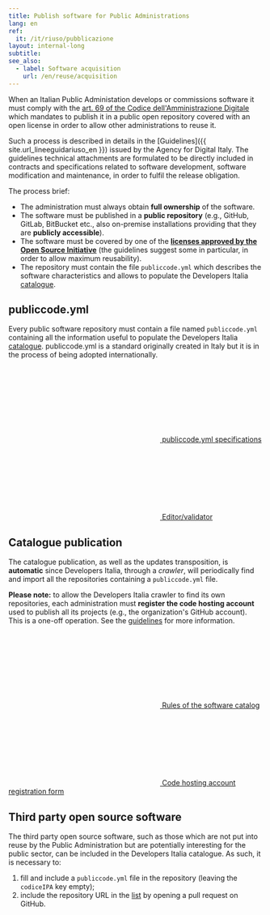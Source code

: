 ```yaml
---
title: Publish software for Public Administrations
lang: en
ref:
  it: /it/riuso/pubblicazione
layout: internal-long
subtitle:
see_also:
  - label: Software acquisition
    url: /en/reuse/acquisition
---
```


When an Italian Public Administation develops or commissions software it must
comply with the [art. 69 of the Codice dell'Amministrazione
Digitale](https://docs.italia.it/italia/piano-triennale-ict/codice-amministrazione-digitale-docs/it/v2017-12-13/_rst/capo6_art69.html)
which mandates to publish it in a public open repository covered with an open license
in order to allow other administrations to reuse it.

Such a process is described in details in the [Guidelines]({{
site.url_lineeguidariuso_en }}) issued by the Agency for Digital Italy. The
guidelines technical attachments are formulated to be directly
included in contracts and specifications related to software development,
software modification and maintenance, in order to fulfil the
release obligation.

The process brief:

- The administration must always obtain **full ownership** of the software.
- The software must be published in a **public repository** (e.g., GitHub,
  GitLab, BitBucket etc., also on-premise installations providing that they are **publicly
  accessible**).
- The software must be covered by one of the **[licenses approved by the Open
  Source Initiative](https://opensource.org/licenses)** (the guidelines suggest
  some in particular, in order to allow maximum reusability).
- The repository must contain the file `publiccode.yml` which describes the
  software characteristics and allows to populate the Developers Italia
  [catalogue](/en/software).

## publiccode.yml

Every public software repository must contain a file named `publiccode.yml`
containing all the information useful to populate the Developers Italia
[catalogue](/en/software). publiccode.yml is a standard originally created in
Italy but it is in the process of being adopted internationally.

<a class="btn btn-white btn-outline-primary" href="https://docs.italia.it/italia/developers-italia/publiccodeyml-en/en/master/"><svg class="icon icon-sm icon-primary"><use xlink:href="/assets/svg/sprite.svg#it-file"></use></svg> publiccode.yml specifications</a>
<a class="btn btn-primary" href="https://publiccode-editor.developers.italia.it/"><svg class="icon icon-sm icon-white"><use xlink:href="/assets/svg/sprite.svg#it-pencil"></use></svg> Editor/validator</a>

## Catalogue publication

The catalogue publication, as well as the updates transposition, is **automatic**
since Developers Italia, through a *crawler*, will periodically find and import
all the repositories containing a `publiccode.yml` file.


**Please note:** to allow the Developers Italia crawler to find its own
repositories, each administration must **register the code hosting account**
used to publish all its projects (e.g., the organization's GitHub account). This
is a one-off operation. See the [guidelines](https://docs.italia.it/italia/developers-italia/gl-acquisition-and-reuse-software-for-pa-docs/en/stabile/attachments/annex-A-Guide-to-publishing-software-as-open-source.html#identifying-the-code-hosting-tool) for more information.

<a class="btn btn-white btn-outline-primary" href="https://docs.italia.it/italia/developers-italia/policy-inserimento-catalogo-docs/it/stabile/"><svg class="icon icon-sm icon-primary"><use xlink:href="/assets/svg/sprite.svg#it-file"></use></svg> Rules of the software catalog</a>
<a class="btn btn-primary" href="https://onboarding.developers.italia.it/"><svg class="icon icon-sm icon-white"><use xlink:href="/assets/svg/sprite.svg#it-plus-circle"></use></svg> Code hosting account registration form</a>

## Third party open source software

The third party open source software, such as those which are not put into
reuse by the Public Administration but are potentially interesting for the
public sector, can be included in the Developers Italia catalogue. As such, it is
necessary to:

1. fill and include a `publiccode.yml` file in the repository (leaving the `codiceIPA` key empty);
2. include the repository URL in the [list](https://github.com/italia/developers-italia-backend/blob/master/crawler/whitelist/thirdparty.yml) by opening a pull request on GitHub.
